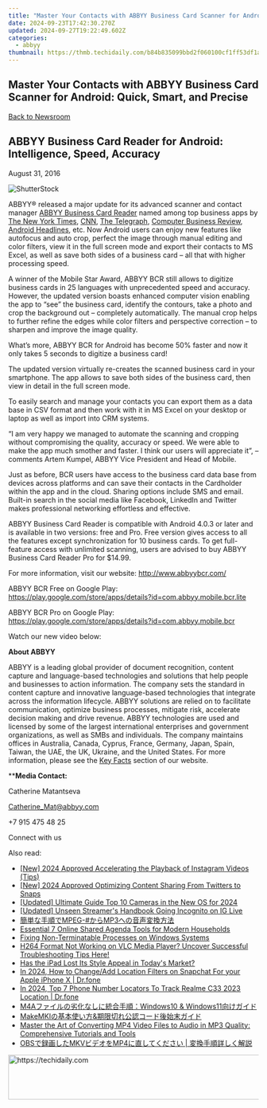 ```yaml
---
title: "Master Your Contacts with ABBYY Business Card Scanner for Android: Quick, Smart, and Precise"
date: 2024-09-23T17:42:30.270Z
updated: 2024-09-27T19:22:49.602Z
categories:
  - abbyy
thumbnail: https://thmb.techidaily.com/b84b835099bbd2f060100cf1ff53df1a6537fd5a4b5a03be31336b43fbf43c35.jpg
---
```


## Master Your Contacts with ABBYY Business Card Scanner for Android: Quick, Smart, and Precise

[Back to Newsroom](https://tools.techidaily.com/abbyy/products/)

## ABBYY Business Card Reader for Android: Intelligence, Speed, Accuracy

August 31, 2016

![ShutterStock](https://content.abbyy.com/-/media/project/abbyy/abbyy/branchtemplates/shutterstock_1272462163_1296-x-729.jpg?h=729&iar=0&w=1296)

ABBYY® released a major update for its advanced scanner and contact manager [ABBYY Business Card Reader](https://play.google.com/store/apps/details?id=com.abbyy.mobile.bcr.lite&referrer=utm%5Fsource%3Dpress-release-eng%26utm%5Fmedium%3Dpost%26utm%5Fcampaign%3Dbcr4.7) named among top business apps by [The New York Times](http://www.nytimes.com/2016/08/30/technology/personaltech/transforming-paper-business-cards-ito-digital-contacts.html?post%5Fid=1066245850155424%5F1066246506822025#%5F=%5F), [CNN](http://edition.cnn.com/2014/12/23/business/smart-business-best-apps/), [The Telegraph](http://www.telegraph.co.uk/finance/businessclub/11011490/Top-ten-must-have-apps-for-small-businesses.html), [Computer Business Review](http://www.cbronline.com/news/mobility/apps/5-business-card-apps-to-bring-your-rolodex-into-the-21st-century-4664945), [Android Headlines](http://www.androidheadlines.com/2015/01/featured-top-10-business-card-scanner-apps-android.html), etc. Now Android users can enjoy new features like autofocus and auto crop, perfect the image through manual editing and color filters, view it in the full screen mode and export their contacts to MS Excel, as well as save both sides of a business card – all that with higher processing speed.

A winner of the Mobile Star Award, ABBYY BCR still allows to digitize business cards in 25 languages with unprecedented speed and accuracy. However, the updated version boasts enhanced computer vision enabling the app to “see” the business card, identify the contours, take a photo and crop the background out – completely automatically. The manual crop helps to further refine the edges while color filters and perspective correction – to sharpen and improve the image quality.

What’s more, ABBYY BCR for Android has become 50% faster and now it only takes 5 seconds to digitize a business card!

The updated version virtually re-creates the scanned business card in your smartphone. The app allows to save both sides of the business card, then view in detail in the full screen mode.

To easily search and manage your contacts you can export them as a data base in CSV format and then work with it in MS Excel on your desktop or laptop as well as import into CRM systems.

“I am very happy we managed to automate the scanning and cropping without compromising the quality, accuracy or speed. We were able to make the app much smother and faster. I think our users will appreciate it”, – comments Artem Kumpel, ABBYY Vice President and Head of Mobile.

Just as before, BCR users have access to the business card data base from devices across platforms and can save their contacts in the Cardholder within the app and in the cloud. Sharing options include SMS and email. Built-in search in the social media like Facebook, LinkedIn and Twitter makes professional networking effortless and effective.

ABBYY Business Card Reader is compatible with Android 4.0.3 or later and is available in two versions: free and Pro. Free version gives access to all the features except synchronization for 10 business cards. To get full-feature access with unlimited scanning, users are advised to buy ABBYY Business Card Reader Pro for $14.99.

For more information, visit our website: <http://www.abbyybcr.com/>

ABBYY BCR Free on Google Play: <https://play.google.com/store/apps/details?id=com.abbyy.mobile.bcr.lite>

ABBYY BCR Pro on Google Play: <https://play.google.com/store/apps/details?id=com.abbyy.mobile.bcr>

Watch our new video below:

**About ABBYY**

ABBYY is a leading global provider of document recognition, content capture and language-based technologies and solutions that help people and businesses to action information. The company sets the standard in content capture and innovative language-based technologies that integrate across the information lifecycle. ABBYY solutions are relied on to facilitate communication, optimize business processes, mitigate risk, accelerate decision making and drive revenue. ABBYY technologies are used and licensed by some of the largest international enterprises and government organizations, as well as SMBs and individuals. The company maintains offices in Australia, Canada, Cyprus, France, Germany, Japan, Spain, Taiwan, the UAE, the UK, Ukraine, and the United States. For more information, please see the [Key Facts](https://tools.techidaily.com/abbyy/products/) section of our website.

****Media Contact:**

Catherine Matantseva

[Catherine\_Mat@abbyy.com](https://tools.techidaily.com/abbyy/products/)

+7 915 475 48 25

Connect with us

<ins class="adsbygoogle"
     style="display:block"
     data-ad-format="autorelaxed"
     data-ad-client="ca-pub-7571918770474297"
     data-ad-slot="1223367746"></ins>

<ins class="adsbygoogle"
     style="display:block"
     data-ad-client="ca-pub-7571918770474297"
     data-ad-slot="8358498916"
     data-ad-format="auto"
     data-full-width-responsive="true"></ins>

<span class="atpl-alsoreadstyle">Also read:</span>
<div><ul>
<li><a href="https://instagram-video-recordings.techidaily.com/new-2024-approved-accelerating-the-playback-of-instagram-videos-tips/"><u>[New] 2024 Approved Accelerating the Playback of Instagram Videos (Tips)</u></a></li>
<li><a href="https://twitter-clips.techidaily.com/new-2024-approved-optimizing-content-sharing-from-twitters-to-snaps/"><u>[New] 2024 Approved Optimizing Content Sharing From Twitters to Snaps</u></a></li>
<li><a href="https://screen-mirroring-recording.techidaily.com/updated-ultimate-guide-top-10-cameras-in-the-new-os-for-2024/"><u>[Updated] Ultimate Guide Top 10 Cameras in the New OS for 2024</u></a></li>
<li><a href="https://some-guidance.techidaily.com/updated-unseen-streamers-handbook-going-incognito-on-ig-live/"><u>[Updated] Unseen Streamer's Handbook Going Incognito on IG Live</u></a></li>
<li><a href="https://discover-advanced.techidaily.com/mpeg-mp3/"><u>簡単な手順でMPEG-#からMP3への音声変換方法</u></a></li>
<li><a href="https://tech-recovery.techidaily.com/essential-7-online-shared-agenda-tools-for-modern-households/"><u>Essential 7 Online Shared Agenda Tools for Modern Households</u></a></li>
<li><a href="https://windows11.techidaily.com/fixing-non-terminatable-processes-on-windows-systems/"><u>Fixing Non-Terminatable Processes on Windows Systems</u></a></li>
<li><a href="https://discover-advanced.techidaily.com/h264-format-not-working-on-vlc-media-player-uncover-successful-troubleshooting-tips-here/"><u>H264 Format Not Working on VLC Media Player? Uncover Successful Troubleshooting Tips Here!</u></a></li>
<li><a href="https://discover-advanced.techidaily.com/has-the-ipad-lost-its-style-appeal-in-todays-market/"><u>Has the iPad Lost Its Style Appeal in Today's Market?</u></a></li>
<li><a href="https://location-social.techidaily.com/in-2024-how-to-changeadd-location-filters-on-snapchat-for-your-apple-iphone-x-drfone-by-drfone-virtual-ios/"><u>In 2024, How to Change/Add Location Filters on Snapchat For your Apple iPhone X | Dr.fone</u></a></li>
<li><a href="https://android-location-track.techidaily.com/in-2024-top-7-phone-number-locators-to-track-realme-c33-2023-location-drfone-by-drfone-virtual-android/"><u>In 2024, Top 7 Phone Number Locators To Track Realme C33 2023 Location | Dr.fone</u></a></li>
<li><a href="https://discover-advanced.techidaily.com/m4awindows10-and-windows11/"><u>M4Aファイルの劣化なしに統合手順：Windows10 & Windows11向けガイド</u></a></li>
<li><a href="https://discover-advanced.techidaily.com/makemkiand/"><u>MakeMKIの基本使い方&期限切れ公認コード後始末ガイド</u></a></li>
<li><a href="https://discover-advanced.techidaily.com/master-the-art-of-converting-mp4-video-files-to-audio-in-mp3-quality-comprehensive-tutorials-and-tools/"><u>Master the Art of Converting MP4 Video Files to Audio in MP3 Quality: Comprehensive Tutorials and Tools</u></a></li>
<li><a href="https://discover-advanced.techidaily.com/obsmkvmp4/"><u>OBSで録画したMKVビデオをMP4に直してください | 変換手順詳しく解説</u></a></li>
</ul></div>

<!-- affiliate ads begin -->
<a href="https://appsumo.8odi.net/c/5597632/2151869/7443" target="_top" id="2151869">
  <img src="//a.impactradius-go.com/display-ad/7443-2151869" border="0" alt="https://techidaily.com" width="728" height="90"/>
</a>
<img height="0" width="0" src="https://appsumo.8odi.net/i/5597632/2151869/7443" style="position:absolute;visibility:hidden;" border="0" />
<!-- affiliate ads end -->

